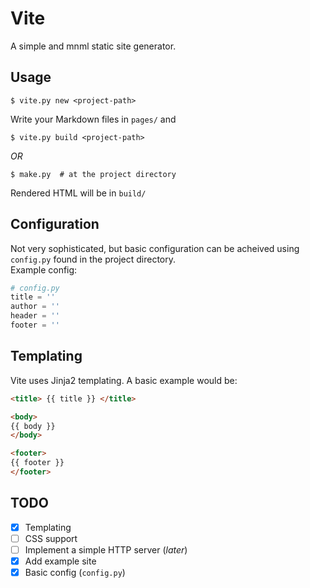 # Vite
A simple and mnml static site generator.

## Usage
```console
$ vite.py new <project-path>
```
Write your Markdown files in `pages/` and  
```console
$ vite.py build <project-path>
```

*OR*

```console
$ make.py  # at the project directory
```
Rendered HTML will be in `build/`

## Configuration
Not very sophisticated, but basic configuration can be acheived using `config.py` found in the project directory.  
Example config:
```python
# config.py 
title = ''
author = ''
header = ''
footer = '' 
```

## Templating
Vite uses Jinja2 templating. A basic example would be: 
```html
<title> {{ title }} </title>

<body>
{{ body }}
</body>

<footer>
{{ footer }}
</footer>
```

## TODO

- [x] Templating
- [ ] CSS support
- [ ] Implement a simple HTTP server (_later_)
- [x] Add example site
- [x] Basic config (`config.py`)
